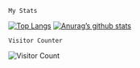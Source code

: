 ```console
My Stats
```
[![Top Langs](https://github-readme-stats.vercel.app/api/top-langs/?username=xad420&layout=compact)](https://github.com/xad420)
[![Anurag’s github stats](https://github-readme-stats.vercel.app/api?username=xad420)](https://github.com/xad420)

```console
Visitor Counter
```
![Visitor Count](https://profile-counter.glitch.me/xad420/count.svg)

